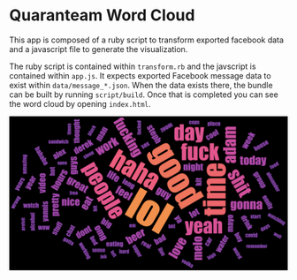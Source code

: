 # Quaranteam Word Cloud

This app is composed of a ruby script to transform exported facebook data and a javascript file to generate the visualization.

The ruby script is contained within `transform.rb` and the javscript is contained within `app.js`. It expects exported Facebook message data to exist within `data/message_*.json`. When the data exists there, the bundle can be built by running `script/build`. Once that is completed you can see the word cloud by opening `index.html`.

![Example output](https://github.com/aprofeit/quaranteam-wordcloud/raw/master/example/example.png)
